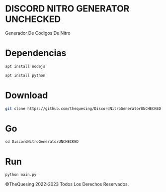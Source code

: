 # DISCORD NITRO GENERATOR UNCHECKED

Generador De Codigos De Nitro

# Dependencias

```bash
apt install nodejs

apt install python
```

# Download

```bash
git clone https://github.com/thequesing/DiscordNitroGeneratorUNCHECKED
```
# Go

```
cd DiscordNitroGeneratorUNCHECKED
```

# Run

```bash
python main.py
```

©️TheQuesing 2022-2023 Todos Los Derechos Reservados.



